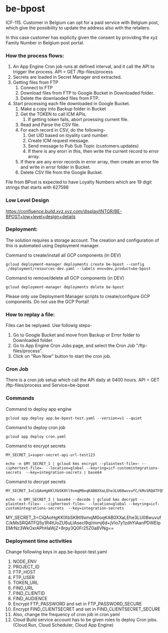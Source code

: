 # be-bpost

ICF-115. Customer in Belgium can opt for a paid service with Belgium post, which give the possibility to update the address also with the retailers.

In this case customer has explicity given the consent by providing the xyz Family Number in Belgium post portal.

### How the process flows:

1. An App Engine Cron job runs at defined interval, and it call the API to trigger the process. API = GET /ftp-files/process
2. Secrets are loaded in Secret Manager and extracted.
3. Getting files from FTP
   1. Connect to FTP
   2. Download files from FTP to Google Bucket in Downloaded folder.
   3. Delete the downlaoded files from FTP.
4. Start processing each file downloaded in Google Bucket.
   1. Make a copy into Backup folder in Bucket
   2. Get the TOKEN to call ICM APIs.
      1. If getting token fails, abort proessing current file.
   3. Read and Parse the CSV file.
   4. For each record in CSV, do the following-
      1. Get UID based on loyality card number.
      2. Create ICM request message.
      3. Send message to Pub Sub Topic (customers.updates)
      4. If there is any erorr in this, then write the current record to error array.
   5. If there are any error records in error array, then create an error file and write in error folder in Bucket.
   6. Delete CSV file from the Google Bucket.

File from BPost is expected to have Loyalty Numbers which are 19 digit strings that starts with 627598

### Low Level Design

https://confluence.build.xyz.xyz.com/display/INTGR/BE-BPOST+low+level+design+details

### Deployment:

The solution requires a storage account. The creation and configuration of this is automated using Deployment manager.

Command to create/install all GCP components (in DEV)

```shell
gcloud deployment-manager deployments create be-bpost --config ./deployment/resources-dev.yaml --labels env=dev,product=be-bpost
```

Command to remove/delete all GCP components (in DEV)

```shell
gcloud deployment-manager deployments delete be-bpost
```

Please only use Deployment Manager scripts to create/configure GCP components. Do not use the GCP Portal!

### How to replay a file:

Files can be replyaed. Use followig steps-

1. Go to Google Bucket and move from Backup or Error folder to Downloaded folder.
2. Go to App Engine Cron Jobs page, and select the Cron Job "/ftp-files/process".
3. Click on "Run Now" button to start the cron job.

### Cron Job

There is a cron job setup which call the API daily at 0400 hours.
API = GET /ftp-files/process and Service=be-bpost

### Commands

Command to deploy app engine

```shell
gcloud app deploy app.be-bpost-test.yaml --version=v1 --quiet
```

Command to deploy cron job

```shell
gcloud app deploy cron.yaml
```

Command to encrypt secrets

```shell
MY_SECRET_1=super-secret-api-url-test123

echo -n $MY_SECRET_1 | gcloud kms encrypt --plaintext-file=- --ciphertext-file=- --location=global --keyring=icf-customintegrations-secrets  --key=integration-secrets | base64
```

Command to decrypt secrets

```shell
MY_SECRET_3=CiQAoHgKKlXbSK8tl9xmqM0oqKAB0XXaLEhe3LU08wuvufC/kMsSRQATFQ5y1R4tUoZU6uLlAsecl9ql/mmj6d+jVlo7y1zdhYiAanPDWEIpEMrNz3WkOxrAPhHaWjZ+8rpy3Q0Fr25Z0a8VNg==

echo -n $MY_SECRET_3 | base64 --decode | gcloud kms decrypt --plaintext-file=- --ciphertext-file=- --location=global --keyring=icf-customintegrations-secrets  --key=integration-secrets
```

MY_SECRET_3=CiQAoHgKKlXbSK8tl9xmqM0oqKAB0XXaLEhe3LU08wuvufC/kMsSRQATFQ5y1R4tUoZU6uLlAsecl9ql/mmj6d+jVlo7y1zdhYiAanPDWEIpEMrNz3WkOxrAPhHaWjZ+8rpy3Q0Fr25Z0a8VNg==

### Deployment time activities

Change following keys in app.be-bpost-test.yaml

1. NODE_ENV
2. PROJECT_ID
3. FTP_HOST
4. FTP_USER
5. TOKEN_URL
6. FIND_URL
7. FIND_CLIENTID
8. FIND_AUDIENCE
9. Encrypt FTP_PASSWORD and set in FTP_PASSWORD_SECURE
10. Encrypt FIND_CLIENTSECRET and set in FIND_CLIENTSECRET_SECURE
11. Also, change the frequency of cron job in cron.yaml
12. Cloud Build service account has to be given roles to deploy Cron jobs. (Cloud Run, Cloud Scheduler, Cloud App Engine)
